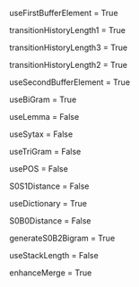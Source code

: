 useFirstBufferElement = True

transitionHistoryLength1 = True

transitionHistoryLength3 = True

transitionHistoryLength2 = True

useSecondBufferElement = True

useBiGram = True

useLemma = False

useSytax = False

useTriGram = False

usePOS = False

S0S1Distance = False

useDictionary = True

S0B0Distance = False

generateS0B2Bigram = True

useStackLength = False

enhanceMerge = True

